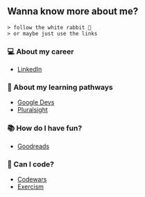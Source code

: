 ## Wanna know more about me?
``` 
> follow the white rabbit 🐰
> or maybe just use the links
```

### 💻 About my career
* [LinkedIn](www.linkedin.com/in/poacosta77)

### 🌱 About my learning pathways
* [Google Devs](https://g.dev/poacosta)
* [Pluralsight](https://app.pluralsight.com/profile/poacosta)

### 📚 How do I have fun?
* [Goodreads](https://www.goodreads.com/user/show/141287714-pedro-acosta)

### 🧮 Can I code?
* [Codewars](https://www.codewars.com/users/poacosta87)
* [Exercism](https://exercism.org/profiles/poacosta)
